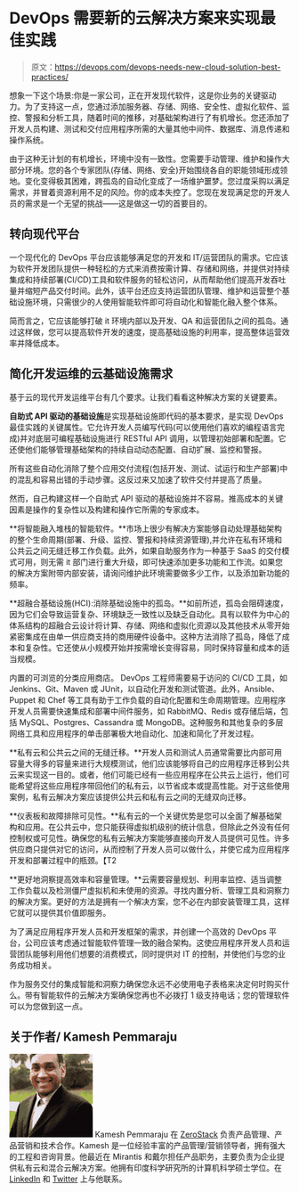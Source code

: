 # DevOps 需要新的云解决方案来实现最佳实践

> 原文：<https://devops.com/devops-needs-new-cloud-solution-best-practices/>

想象一下这个场景:你是一家公司，正在开发现代软件，这是你业务的关键驱动力。为了支持这一点，您通过添加服务器、存储、网络、安全性、虚拟化软件、监控、警报和分析工具，随着时间的推移，对基础架构进行了有机增长。您还添加了开发人员构建、测试和交付应用程序所需的大量其他中间件、数据库、消息传递和操作系统。

由于这种无计划的有机增长，环境中没有一致性。您需要手动管理、维护和操作大部分环境。您的各个专家团队(存储、网络、安全)开始围绕各自的职能领域形成领地。变化变得极其困难，跨孤岛的自动化变成了一场维护噩梦。您过度采购以满足需求，并冒着资源利用不足的风险。你的成本失控了。您现在发现满足您的开发人员的需求是一个无望的挑战——这是做这一切的首要目的。

## **转向现代平台**

一个现代化的 DevOps 平台应该能够满足您的开发和 IT/运营团队的需求。它应该为软件开发团队提供一种轻松的方式来消费按需计算、存储和网络，并提供对持续集成和持续部署(CI/CD)工具和软件服务的轻松访问，从而帮助他们提高开发吞吐量并缩短产品交付时间。此外，该平台还应支持运营团队管理、维护和运营整个基础设施环境，只需很少的人使用智能软件即可将自动化和智能化融入整个体系。

简而言之，它应该能够打破 it 环境内部以及开发、QA 和运营团队之间的孤岛。通过这样做，您可以提高软件开发的速度，提高基础设施的利用率，提高整体运营效率并降低成本。

## **简化开发运维的云基础设施需求**

基于云的现代开发运维平台有几个要求。让我们看看这种解决方案的关键要素。

**自助式 API 驱动的基础设施**是实现基础设施即代码的基本要求，是实现 DevOps 最佳实践的关键属性。它允许开发人员编写代码(可以使用他们喜欢的编程语言完成)并对底层可编程基础设施进行 RESTful API 调用，以管理初始部署和配置。它还使他们能够管理基础架构的持续自动动态配置、自动扩展、监控和警报。

所有这些自动化消除了整个应用交付流程(包括开发、测试、试运行和生产部署)中的混乱和容易出错的手动步骤。这反过来又加速了软件交付并提高了质量。

然而，自己构建这样一个自助式 API 驱动的基础设施并不容易。推高成本的关键因素是操作的复杂性以及构建和操作它所需的专家成本。

**将智能融入堆栈的智能软件。**市场上很少有解决方案能够自动处理基础架构的整个生命周期(部署、升级、监控、警报和持续资源管理),并允许在私有环境和公共云之间无缝迁移工作负载。此外，如果自助服务作为一种基于 SaaS 的交付模式可用，则无需 it 部门进行重大升级，即可快速添加更多功能和工作流。如果您的解决方案附带内部安装，请询问维护此环境需要做多少工作，以及添加新功能的频率。

**超融合基础设施(HCI):消除基础设施中的孤岛。**如前所述，孤岛会阻碍速度，因为它们会导致运营复杂、环境缺乏一致性以及缺乏自动化。具有以软件为中心的体系结构的超融合云设计将计算、存储、网络和虚拟化资源以及其他技术从零开始紧密集成在由单一供应商支持的商用硬件设备中。这种方法消除了孤岛，降低了成本和复杂性。它还使从小规模开始并按需增长变得容易，同时保持容量和成本的适当规模。

内置的可浏览的分类应用商店。 DevOps 工程师需要易于访问的 CI/CD 工具，如 Jenkins、Git、Maven 或 JUnit，以自动化开发和测试管道。此外，Ansible、Puppet 和 Chef 等工具有助于工作负载的自动化配置和生命周期管理。应用程序开发人员需要快速集成和部署中间件服务，如 RabbitMQ、Redis 或存储后端，包括 MySQL、Postgres、Cassandra 或 MongoDB。这种服务和其他复杂的多层网络工具和应用程序的单击部署极大地自动化、加速和简化了开发过程。

**私有云和公共云之间的无缝迁移。**开发人员和测试人员通常需要比内部可用容量大得多的容量来进行大规模测试，他们应该能够将自己的应用程序迁移到公共云来实现这一目的。或者，他们可能已经有一些应用程序在公共云上运行，他们可能希望将这些应用程序带回他们的私有云，以节省成本或提高性能。对于这些使用案例，私有云解决方案应该提供公共云和私有云之间的无缝双向迁移。

**仪表板和故障排除可见性。**私有云的一个关键优势是您可以全面了解基础架构和应用。在公共云中，您只能获得虚拟机级别的统计信息，但除此之外没有任何控制权或可见性。确保您的私有云解决方案能够直接向开发人员提供可见性。许多供应商只提供对它的访问，从而控制了开发人员可以做什么，并使它成为应用程序开发和部署过程中的瓶颈。【T2

**更好地洞察提高效率和容量管理。**云需要容量规划、利用率监控、适当调整工作负载以及检测僵尸虚拟机和未使用的资源。寻找内置分析、管理工具和洞察力的解决方案。更好的方法是拥有一个解决方案，您不必在内部安装管理工具，这样它就可以提供其价值即服务。

为了满足应用程序开发人员和开发框架的需求，并创建一个高效的 DevOps 平台，公司应该考虑通过智能软件管理一致的融合架构。这使应用程序开发人员和运营团队能够利用他们想要的消费模式，同时提供对 IT 的控制，并使他们与您的业务成功相关。

作为服务交付的集成智能和洞察力确保您永远不必使用电子表格来决定何时购买什么。带有智能软件的云解决方案确保您再也不必拨打 1 级支持电话；您的管理软件可以为您做到这一点。

## 关于作者/ Kamesh Pemmaraju

![](img/4f89af432f4371a9522860ab92a111cf.png) Kamesh Pemmaraju 在 [ZeroStack](https://www.zerostack.com/) 负责产品管理、产品营销和技术合作。Kamesh 是一位经验丰富的产品管理/营销领导者，拥有强大的工程和咨询背景。他最近在 Mirantis 和戴尔担任产品职务，主要负责为企业提供私有云和混合云解决方案。他拥有印度科学研究所的计算机科学硕士学位。在 [LinkedIn](https://www.linkedin.com/in/kpemmaraju/) 和 [Twitter](https://www.twitter.com/kpemmaraju) 上与他联系。